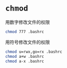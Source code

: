 # `chmod`

用数字修改文件的权限

```bash
chmod 777 .bashrc
```

用符号修改文件的权限

```bash
chmod u=rwx,go=rx .bashrc
chmod a+w .bashrc
chmod a-x .bashrc
```
